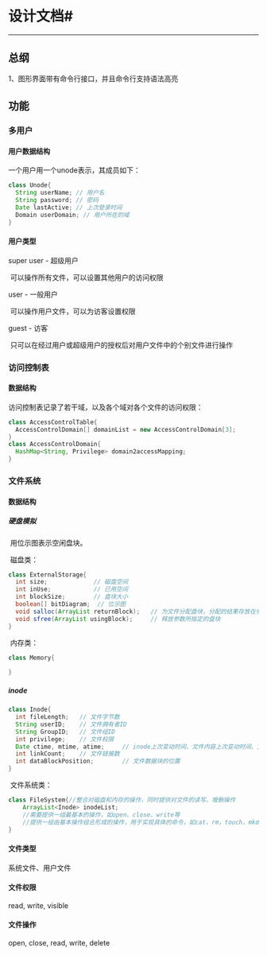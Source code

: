 # 设计文档#

---

## 总纲

1、图形界面带有命令行接口，并且命令行支持语法高亮

## 功能

### 多用户

#### 用户数据结构

一个用户用一个unode表示，其成员如下：

~~~java
class Unode{
  String userName; // 用户名
  String password; // 密码
  Date lastActive; // 上次登录时间
  Domain userDomain; // 用户所在的域
}
~~~

#### 用户类型

super user - 超级用户

​	可以操作所有文件，可以设置其他用户的访问权限

user - 一般用户

​	可以操作用户文件，可以为访客设置权限

guest - 访客

​	只可以在经过用户或超级用户的授权后对用户文件中的个别文件进行操作

### 访问控制表

#### 数据结构

访问控制表记录了若干域，以及各个域对各个文件的访问权限：

~~~java
class AccessControlTable{
  AccessControlDomain[] domainList = new AccessControlDomain[3];
}
class AccessControlDomain{
  HashMap<String, Privilege> domain2accessMapping;
}
~~~



### 文件系统

#### 数据结构

#####	硬盘模拟

​	用位示图表示空闲盘块。

​	磁盘类：

~~~java
class ExternalStorage{
  int size;				// 磁盘空间
  int inUse;			// 已用空间
  int blockSize;		// 盘块大小
  boolean[] bitDiagram;	 // 位示图
  void salloc(ArrayList returnBlock);	// 为文件分配盘块，分配的结果存放在参数中
  void sfree(ArrayList usingBlock);		// 释放参数所指定的盘块
}
~~~

​	内存类：

```java
class Memory{
    
}
```


##### 	inode


~~~java
class Inode{
  int fileLength;	// 文件字节数
  String userID;	// 文件拥有者ID
  String GroupID;	// 文件组ID
  int privilege;	// 文件权限
  Date ctime, mtime, atime; 	// inode上次变动时间、文件内容上次变动时间、文件上次打开时间
  int linkCount;	// 文件链接数
  int dataBlockPosition; 		// 文件数据块的位置
}
~~~

​	文件系统类：

~~~java
class FileSystem{//整合对磁盘和内存的操作，同时提供对文件的读写、增删操作
	ArrayList<Inode> inodeList;    
	//需要提供一组最基本的操作，如open、close、write等
    //提供一组由基本操作组合形成的操作，用于实现具体的命令，如cat，rm，touch，mkdir，ls等
}
~~~



#### 文件类型

系统文件、用户文件

#### 文件权限

read, write, visible

#### 文件操作

open, close, read, write, delete


